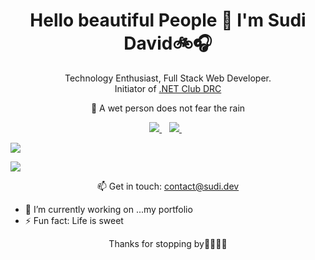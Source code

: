 <h1 align='center'>
  Hello beautiful People 👋 I'm Sudi David🚲🎧
</h1>
<p align='center'>
  Technology Enthusiast, Full Stack Web Developer. <br />
  Initiator of <a href="https://www.meetup.com/Dotnet-Club-Goma/">.NET Club DRC</a>
</p>
<p align='center'>
   🌱 A wet person does not fear the rain 
</p>
<p align='center'>
  <a href="https://www.linkedin.com/in/sudi-david-5887b5102/">
    <img src="https://img.shields.io/badge/linkedin-%230077B5.svg?&style=for-the-badge&logo=linkedin&logoColor=white" />
  </a>&nbsp;&nbsp;
  <a href="https://twitter.com/Sudi_Dav">    
    <img src="https://img.shields.io/badge/twitter-%230077B5.svg?&style=for-the-badge&logo=twitter&logoColor=white" />        
  </a>&nbsp;&nbsp;  
</p>

![](https://github-readme-stats.vercel.app/api?username=sudidav&show_icons=true&count_private=true)

![](https://github-readme-stats.vercel.app/api/top-langs/?username=sudidav&layout=compact)

<p align='center'>
  📫 Get in touch: <a href='mailto:contact@sudi.dev'>contact@sudi.dev</a>
</p>

- 🔭 I’m currently working on ...my portfolio
- ⚡ Fun fact: Life is sweet

<p align='center'>
  Thanks for stopping by🤝🏿🤝🏿  
</p>

